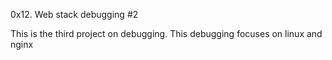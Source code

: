 0x12. Web stack debugging #2

This is the third project on debugging.
This debugging focuses on linux and nginx
